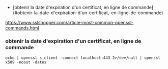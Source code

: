 * [obtenir la date d'expiration d'un certificat, en ligne de commande] (#obtenir-la-date-d'expiration-d'un-certificat,-en-ligne-de-commande) 

https://www.sslshopper.com/article-most-common-openssl-commands.html

### obtenir la date d'expiration d'un certificat, en ligne de commande

`echo | openssl s_client -connect localhost:443 2>/dev/null | openssl x509 -noout -dates`



